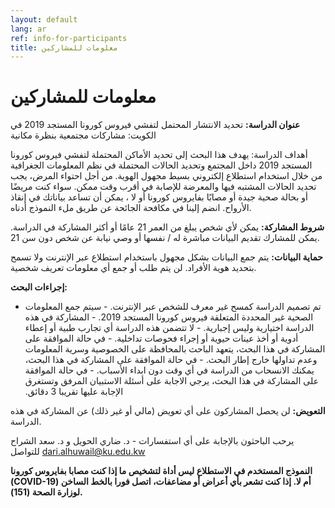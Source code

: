```yaml
---
layout: default
lang: ar
ref: info-for-participants
title: معلومات للمشاركين
---
```

# معلومات للمشاركين

**عنوان الدراسة:**  تحديد الانتشار المحتمل لتفشي فيروس كورونا المستجد 2019 في الكويت: مشاركات مجتمعية بنظرة مكانية

أهداف الدراسة:  يهدف هذا البحث إلى تحديد الأماكن المحتملة لتفشي فيروس كورونا المستجد 2019 داخل المجتمع وتحديد الحالات المحتملة في نظم المعلومات الجغرافية من خلال استخدام استطلاع إلكتروني بسيط مجهول الهوية. من أجل احتواء المرض، يجب تحديد الحالات المشتبه فيها والمعرضة للإصابة في أقرب وقت ممكن. سواء كنت مريضًا أو بحالة صحية جيدة أو مصابًا بفايروس كورونا أو لا ، يمكن أن تساعد بياناتك في إنقاذ الأرواح. انضم إلينا في مكافحة الجائحة عن طريق ملء النموذج أدناه.


**شروط المشاركة:** يمكن لأي شخص يبلغ من العمر 21 عامًا أو أكثر المشاركة في الدراسة. يمكن للمشارك تقديم البيانات مباشرة له / نفسها أو وصي نيابة عن شخص دون سن 21.

**حماية البيانات:**  يتم جمع البيانات بشكل مجهول باستخدام استطلاع عبر الإنترنت ولا تسمح بتحديد هوية الأفراد. لن يتم طلب أو جمع أي معلومات تعريف شخصية.


**إجراءات البحث:**

- تم تصميم الدراسة كمسح غير معرف للشخص عبر الإنترنت.
‫-‬ سيتم جمع المعلومات الصحية غير المحددة المتعلقة فيروس كورونا المستجد 2019.
‫- المشاركة في هذه الدراسة اختيارية وليس إجبارية.
‫- لا تتضمن هذه الدراسة أي تجارب طبية أو إعطاء أدوية أو أخذ عينات حيوية أو إجراء فحوصات تداخلية.
‫- في حالة الموافقة على المشاركة في هذا البحث، يتعهد الباحث بالمحافظة على الخصوصية وسرية المعلومات وعدم تداولها خارج إطار البحث.
‫-‬ في حالة الموافقة على المشاركة في هذا البحث، يمكنك الانسحاب من الدراسة في أي وقت دون ابداء الأسباب.
‫- في حالة الموافقة على المشاركة في هذا البحث، يرجي الاجابة على أسئلة الاستبيان المرفق وتستغرق الإجابة عليها تقريبا 3 دقائق.

**التعويض:** لن يحصل المشاركون على أي تعويض (مالي أو غير ذلك) عن المشاركة في هذه الدراسة.

يرحب الباحثون بالإجابة على أي استفسارات - د. ضاري الحويل و د. سعد
الشراح  للتواصل [dari.alhuwail@ku.edu.kw](dari.alhuwail@ku.edu.kw)

**النموذج المستخدم في الاستطلاع ليس أداة لتشخيص ما إذا كنت مصابا
  بفايروس كورونا (COVID-19) أم  لا. إذا كنت تشعر بأي أعراض أو مضاعفات،
  اتصل فورا بالخط الساخن لوزارة الصحة (151).** 
